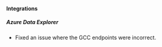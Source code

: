 
#### Integrations

##### Azure Data Explorer

- Fixed an issue where the GCC endpoints were incorrect.
